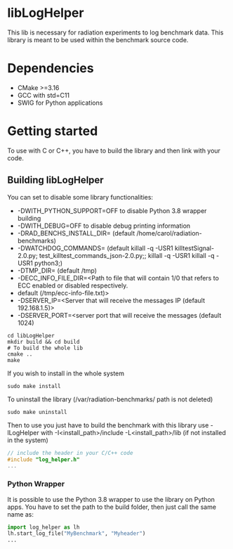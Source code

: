 # libLogHelper
This lib is necessary for radiation experiments to log benchmark data. This library is meant to be used within the benchmark source code.

# Dependencies
- CMake >=3.16
- GCC with std=C11
- SWIG for Python applications

# Getting started

To use with C or C++, you have to build the library and then
link with your code.

## Building libLogHelper

You can set to disable some library functionalities:
- -DWITH_PYTHON_SUPPORT=OFF to disable Python 3.8 wrapper building
- -DWITH_DEBUG=OFF to disable debug printing information
- -DRAD_BENCHS_INSTALL_DIR=<path to rad benchmarks> (default /home/carol/radiation-benchmarks)
- -DWATCHDOG_COMMANDS=<signal command to be sent to the SW watchdog>
  (default killall -q -USR1 killtestSignal-2.0.py; test_killtest_commands_json-2.0.py;; killall -q -USR1  killall -q -USR1 python3;)
- -DTMP_DIR=<System tmp dir> (default /tmp)
- -DECC_INFO_FILE_DIR=<Path to file that will contain 1/0 that refers to ECC enabled or disabled respectively.
- default (/tmp/ecc-info-file.txt)>
- -DSERVER_IP=<Server that will receive the messages IP (default 192.168.1.5)>
- -DSERVER_PORT=<server port that will receive the messages (default 1024)

```shell
cd libLogHelper
mkdir build && cd build
# To build the whole lib
cmake ..
make
```
If you wish to install in the whole system
```shell
sudo make install
```
To uninstall the library (/var/radiation-benchmarks/ path is not deleted)
```shell
sudo make uninstall
```

Then to use you just have to build the benchmark with this library use -lLogHelper
with -I<install_path>/include -L<install_path>/lib
(if not installed in the system)

```C
// include the header in your C/C++ code
#include "log_helper.h"
...
```

### Python Wrapper
It is possible to use the Python 3.8 wrapper to use the library on Python apps.
You have to set the path to the build folder, then just call the same name as:

```python
import log_helper as lh
lh.start_log_file("MyBenchmark", "Myheader")
...
```